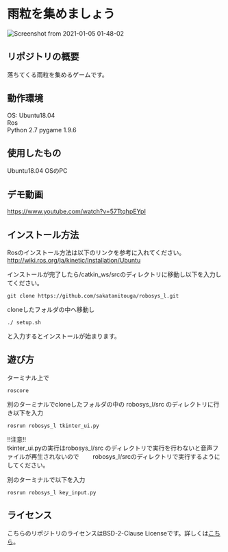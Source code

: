 # 雨粒を集めましょう  
![Screenshot from 2021-01-05 01-48-02](https://user-images.githubusercontent.com/52824423/103558904-b0343700-4ef8-11eb-9f32-1a9fbc725d76.png)  
## リポジトリの概要  
落ちてくる雨粒を集めるゲームです。  

## 動作環境
OS: Ubuntu18.04  
Ros  
Python 2.7
pygame 1.9.6
## 使用したもの  
Ubuntu18.04 OSのPC  

## デモ動画  
https://www.youtube.com/watch?v=57TtqhpEYpI  

## インストール方法  
Rosのインストール方法は以下のリンクを参考に入れてください。  
http://wiki.ros.org/ja/kinetic/Installation/Ubuntu  

インストールが完了したら/catkin_ws/srcのディレクトリに移動し以下を入力してください。  
```
git clone https://github.com/sakatanitouga/robosys_l.git  
```  

cloneしたフォルダの中へ移動し  

```
./ setup.sh
```
と入力するとインストールが始まります。  

## 遊び方  
ターミナル上で
```
roscore
```

別のターミナルでcloneしたフォルダの中の robosys_l/src のディレクトリに行き以下を入力  
```
rosrun robosys_l tkinter_ui.py
```  
!!注意!!  
tkinter_ui.pyの実行はrobosys_l/src のディレクトリで実行を行わないと音声ファイルが再生されないので　　
robosys_l/srcのディレクトリで実行するようにしてください。

別のターミナルで以下を入力
```
rosrun robosys_l key_input.py
```

## ライセンス  
こちらのリポジトリのライセンスはBSD-2-Clause Licenseです。詳しくは[こちら](https://github.com/sakatanitouga/robosys_l/blob/master/LICENSE)。